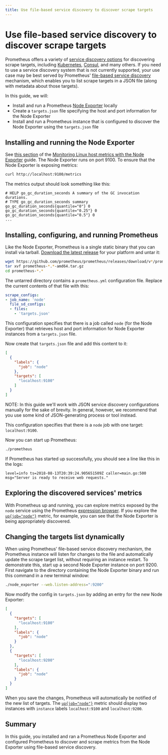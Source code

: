 ```yaml
---
title: Use file-based service discovery to discover scrape targets
---
```


# Use file-based service discovery to discover scrape targets

Prometheus offers a variety of [service discovery options](https://github.com/prometheus/prometheus/tree/main/discovery) for discovering scrape targets, including [Kubernetes](/docs/prometheus/latest/configuration/configuration/#kubernetes_sd_config), [Consul](/docs/prometheus/latest/configuration/configuration/#consul_sd_config), and many others. If you need to use a service discovery system that is not currently supported, your use case may be best served by Prometheus' [file-based service discovery](/docs/prometheus/latest/configuration/configuration/#file_sd_config) mechanism, which enables you to list scrape targets in a JSON file (along with metadata about those targets).

In this guide, we will:

* Install and run a Prometheus [Node Exporter](./node-exporter.md) locally
* Create a `targets.json` file specifying the host and port information for the Node Exporter
* Install and run a Prometheus instance that is configured to discover the Node Exporter using the `targets.json` file

## Installing and running the Node Exporter

See [this section](./node-exporter.md#installing-and-running-the-node-exporter) of the [Monitoring Linux host metrics with the Node Exporter](./node-exporter.md) guide. The Node Exporter runs on port 9100. To ensure that the Node Exporter is exposing metrics:

```bash
curl http://localhost:9100/metrics
```

The metrics output should look something like this:

```
# HELP go_gc_duration_seconds A summary of the GC invocation durations.
# TYPE go_gc_duration_seconds summary
go_gc_duration_seconds{quantile="0"} 0
go_gc_duration_seconds{quantile="0.25"} 0
go_gc_duration_seconds{quantile="0.5"} 0
...
```

## Installing, configuring, and running Prometheus

Like the Node Exporter, Prometheus is a single static binary that you can install via tarball. [Download the latest release](/download#prometheus) for your platform and untar it:

```bash
wget https://github.com/prometheus/prometheus/releases/download/v*/prometheus-*.*-amd64.tar.gz
tar xvf prometheus-*.*-amd64.tar.gz
cd prometheus-*.*
```

The untarred directory contains a `prometheus.yml` configuration file. Replace the current contents of that file with this:

```yaml
scrape_configs:
- job_name: 'node'
  file_sd_configs:
  - files:
    - 'targets.json'
```

This configuration specifies that there is a job called `node` (for the Node Exporter) that retrieves host and port information for Node Exporter instances from a `targets.json` file.

Now create that `targets.json` file and add this content to it:

```json
[
  {
    "labels": {
      "job": "node"
    },
    "targets": [
      "localhost:9100"
    ]
  }
]
```

NOTE: In this guide we'll work with JSON service discovery configurations manually for the sake of brevity. In general, however, we recommend that you use some kind of JSON-generating process or tool instead.

This configuration specifies that there is a `node` job with one target: `localhost:9100`.

Now you can start up Prometheus:

```bash
./prometheus
```

If Prometheus has started up successfully, you should see a line like this in the logs:

```
level=info ts=2018-08-13T20:39:24.905651509Z caller=main.go:500 msg="Server is ready to receive web requests."
```

## Exploring the discovered services' metrics

With Prometheus up and running, you can explore metrics exposed by the `node` service using the Prometheus [expression browser](/docs/visualization/browser). If you explore the [`up{job="node"}`](http://localhost:9090/graph?g0.range_input=1h&g0.expr=up%7Bjob%3D%22node%22%7D&g0.tab=1) metric, for example, you can see that the Node Exporter is being appropriately discovered.

## Changing the targets list dynamically

When using Prometheus' file-based service discovery mechanism, the Prometheus instance will listen for changes to the file and automatically update the scrape target list, without requiring an instance restart. To demonstrate this, start up a second Node Exporter instance on port 9200. First navigate to the directory containing the Node Exporter binary and run this command in a new terminal window:

```bash
./node_exporter --web.listen-address=":9200"
```

Now modify the config in `targets.json` by adding an entry for the new Node Exporter:

```json
[
  {
    "targets": [
      "localhost:9100"
    ],
    "labels": {
      "job": "node"
    }
  },
  {
    "targets": [
      "localhost:9200"
    ],
    "labels": {
      "job": "node"
    }
  }
]
```

When you save the changes, Prometheus will automatically be notified of the new list of targets. The [`up{job="node"}`](http://localhost:9090/graph?g0.range_input=1h&g0.expr=up%7Bjob%3D%22node%22%7D&g0.tab=1) metric should display two instances with `instance` labels `localhost:9100` and `localhost:9200`.

## Summary

In this guide, you installed and ran a Prometheus Node Exporter and configured Prometheus to discover and scrape metrics from the Node Exporter using file-based service discovery.
